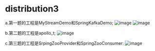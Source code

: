 # distribution3
a.第一题的工程是MyStreamDemo和SpringKafkaDemo;
![image](https://user-images.githubusercontent.com/43924951/205458319-29b92e81-a903-4340-83ac-e9f25604d2b8.png)
![image](https://user-images.githubusercontent.com/43924951/205458345-c7b0862d-5f2e-496f-9a52-418abe58b7d1.png)

b.第二题的工程是apollo_t;
![image](https://user-images.githubusercontent.com/43924951/205472193-a8feba4f-281e-4e1f-ae68-b22cefc466a3.png)

c.第三题的工程是SrpingZooProvider和SpringZooConsumer:
![image](https://user-images.githubusercontent.com/43924951/205456262-1bdc14fb-2eb8-4735-9712-8165b102b293.png)

